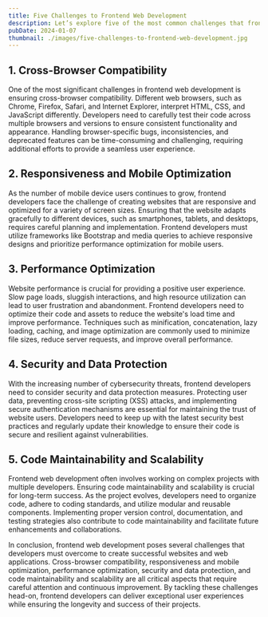 ```yaml
---
title: Five Challenges to Frontend Web Development
description: Let’s explore five of the most common challenges that frontend developers face and how to overcome them.
pubDate: 2024-01-07
thumbnail: ./images/five-challenges-to-frontend-web-development.jpg
---
```


## 1. Cross-Browser Compatibility

One of the most significant challenges in frontend web development is ensuring cross-browser compatibility. Different web browsers, such as Chrome, Firefox, Safari, and Internet Explorer, interpret HTML, CSS, and JavaScript differently. Developers need to carefully test their code across multiple browsers and versions to ensure consistent functionality and appearance. Handling browser-specific bugs, inconsistencies, and deprecated features can be time-consuming and challenging, requiring additional efforts to provide a seamless user experience.

## 2. Responsiveness and Mobile Optimization

As the number of mobile device users continues to grow, frontend developers face the challenge of creating websites that are responsive and optimized for a variety of screen sizes. Ensuring that the website adapts gracefully to different devices, such as smartphones, tablets, and desktops, requires careful planning and implementation. Frontend developers must utilize frameworks like Bootstrap and media queries to achieve responsive designs and prioritize performance optimization for mobile users.

## 3. Performance Optimization

Website performance is crucial for providing a positive user experience. Slow page loads, sluggish interactions, and high resource utilization can lead to user frustration and abandonment. Frontend developers need to optimize their code and assets to reduce the website's load time and improve performance. Techniques such as minification, concatenation, lazy loading, caching, and image optimization are commonly used to minimize file sizes, reduce server requests, and improve overall performance.

## 4. Security and Data Protection

With the increasing number of cybersecurity threats, frontend developers need to consider security and data protection measures. Protecting user data, preventing cross-site scripting (XSS) attacks, and implementing secure authentication mechanisms are essential for maintaining the trust of website users. Developers need to keep up with the latest security best practices and regularly update their knowledge to ensure their code is secure and resilient against vulnerabilities.

## 5. Code Maintainability and Scalability

Frontend web development often involves working on complex projects with multiple developers. Ensuring code maintainability and scalability is crucial for long-term success. As the project evolves, developers need to organize code, adhere to coding standards, and utilize modular and reusable components. Implementing proper version control, documentation, and testing strategies also contribute to code maintainability and facilitate future enhancements and collaborations.

In conclusion, frontend web development poses several challenges that developers must overcome to create successful websites and web applications. Cross-browser compatibility, responsiveness and mobile optimization, performance optimization, security and data protection, and code maintainability and scalability are all critical aspects that require careful attention and continuous improvement. By tackling these challenges head-on, frontend developers can deliver exceptional user experiences while ensuring the longevity and success of their projects.
